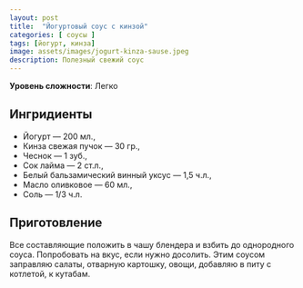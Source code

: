 ```yaml
---
layout: post
title:  "Йогуртовый соус с кинзой"
categories: [ соусы ]
tags: [йогурт, кинза]
image: assets/images/jogurt-kinza-sause.jpeg
description: Полезный свежий соус
---
```


**Уровень сложности**: Легко

## Ингридиенты  

* Йогурт — 200 мл.,
* Кинза свежая пучок — 30 гр.,
* Чеснок — 1 зуб.,
* Сок лайма — 2 ст.л.,
* Белый бальзамический винный уксус — 1,5 ч.л.,
* Масло оливковое — 60 мл.,
* Соль — 1/3 ч.л.

## Приготовление  

Все составляющие положить в чашу блендера и взбить до однородного соуса. Попробовать на вкус, если нужно досолить.
Этим соусом заправляю салаты, отварную картошку, овощи, добавляю в питу с котлетой, к кутабам.